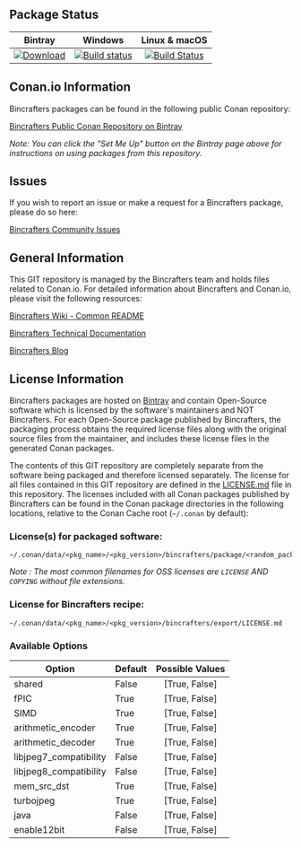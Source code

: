 ## Package Status

| Bintray | Windows | Linux & macOS |
|:--------:|:---------:|:-----------------:|
|[![Download](https://api.bintray.com/packages/bincrafters/public-conan/mozjpeg%3Abincrafters/images/download.svg) ](https://bintray.com/bincrafters/public-conan/mozjpeg%3Abincrafters/_latestVersion)|[![Build status](https://ci.appveyor.com/api/projects/status/github/bincrafters/conan-mozjpeg?svg=true)](https://ci.appveyor.com/project/bincrafters/conan-mozjpeg)|[![Build Status](https://travis-ci.com/bincrafters/conan-mozjpeg.svg)](https://travis-ci.com/bincrafters/conan-mozjpeg)|

## Conan.io Information

Bincrafters packages can be found in the following public Conan repository:

[Bincrafters Public Conan Repository on Bintray](https://bintray.com/bincrafters/public-conan)

*Note: You can click the "Set Me Up" button on the Bintray page above for instructions on using packages from this repository.*

## Issues

If you wish to report an issue or make a request for a Bincrafters package, please do so here:

[Bincrafters Community Issues](https://github.com/bincrafters/community/issues)

## General Information

This GIT repository is managed by the Bincrafters team and holds files related to Conan.io.  For detailed information about Bincrafters and Conan.io, please visit the following resources:

[Bincrafters Wiki - Common README](https://github.com/bincrafters/community/wiki/Common-README.md)

[Bincrafters Technical Documentation](http://bincrafters.readthedocs.io/en/latest/)

[Bincrafters Blog](https://bincrafters.github.io)

## License Information

Bincrafters packages are hosted on [Bintray](https://bintray.com) and contain Open-Source software which is licensed by the software's maintainers and NOT Bincrafters.  For each Open-Source package published by Bincrafters, the packaging process obtains the required license files along with the original source files from the maintainer, and includes these license files in the generated Conan packages.

The contents of this GIT repository are completely separate from the software being packaged and therefore licensed separately.  The license for all files contained in this GIT repository are defined in the [LICENSE.md](LICENSE.md) file in this repository.  The licenses included with all Conan packages published by Bincrafters can be found in the Conan package directories in the following locations, relative to the Conan Cache root (`~/.conan` by default):

### License(s) for packaged software:

    ~/.conan/data/<pkg_name>/<pkg_version>/bincrafters/package/<random_package_id>/license/<LICENSE_FILES_HERE>

*Note :   The most common filenames for OSS licenses are `LICENSE` AND `COPYING` without file extensions.*

### License for Bincrafters recipe:

    ~/.conan/data/<pkg_name>/<pkg_version>/bincrafters/export/LICENSE.md


### Available Options
| Option        | Default | Possible Values  |
| ------------- |:----------------- |:------------:|
| shared      | False |  [True, False] |
| fPIC      | True |  [True, False] |
| SIMD      | True |  [True, False] |
| arithmetic_encoder      | True |  [True, False] |
| arithmetic_decoder      | True |  [True, False] |
| libjpeg7_compatibility      | False |  [True, False] |
| libjpeg8_compatibility      | False |  [True, False] |
| mem_src_dst      | True |  [True, False] |
| turbojpeg      | True |  [True, False] |
| java      | False |  [True, False] |
| enable12bit      | False |  [True, False] |



